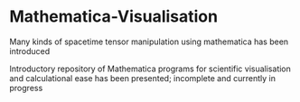 # Mathematica-Visualisation
Many kinds of spacetime tensor manipulation using mathematica has been introduced

Introductory repository of Mathematica programs for scientific visualisation and calculational ease has been presented; incomplete and currently in progress
